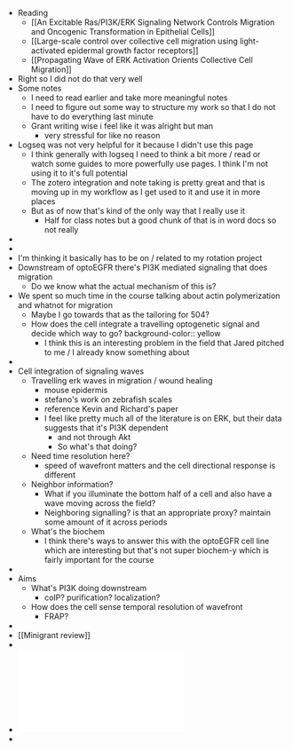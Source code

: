 - Reading
	- [[An Excitable Ras/PI3K/ERK Signaling Network Controls Migration and Oncogenic Transformation in Epithelial Cells]]
	- [[Large-scale control over collective cell migration using light-activated epidermal growth factor receptors]]
	- [[Propagating Wave of ERK Activation Orients Collective Cell Migration]]
- Right so I did not do that very well
- Some notes
	- I need to read earlier and take more meaningful notes
	- I need to figure out some way to structure my work so that I do not have to do everything last minute
	- Grant writing wise i feel like it was alright but man
		- very stressful for like no reason
- Logseq was not very helpful for it because I didn't use this page
	- I think generally with logseq I need to think a bit more / read or watch some guides to more powerfully use pages. I think I'm not using it to it's full potential
	- The zotero integration and note taking is pretty great and that is moving up in my workflow as I get used to it and use it in more places
	- But as of now that's kind of the only way that I really use it
		- Half for class notes but a good chunk of that is in word docs so not really
-
-
- I'm thinking it basically has to be on / related to my rotation project
- Downstream of optoEGFR there's PI3K mediated signaling that does migration
	- Do we know what the actual mechanism of this is?
- We spent so much time in the course talking about actin polymerization and whatnot for migration
	- Maybe I go towards that as the tailoring for 504?
	- How does the cell integrate a travelling optogenetic signal and decide which way to go?
	  background-color:: yellow
		- I think this is an interesting problem in the field that Jared pitched to me / I already know something about
-
- Cell integration of signaling waves
	- Travelling erk waves in migration / wound healing
		- mouse epidermis
		- stefano's work on zebrafish scales
		- reference Kevin and Richard's paper
		- I feel like pretty much all of the literature is on ERK, but their data suggests that it's PI3K dependent
			- and not through Akt
			- So what's that doing?
	- Need time resolution here?
		- speed of wavefront matters and the cell directional response is different
	- Neighbor information?
		- What if you illuminate the bottom half of a cell and also have a wave moving across the field?
		- Neighboring signalling? is that an appropriate proxy? maintain some amount of it across periods
	- What's the biochem
		- I think there's ways to answer this with the optoEGFR cell line which are interesting but that's not super biochem-y which is fairly important for the course
-
- Aims
	- What's PI3K doing downstream
		- coIP? purification? localization?
	- How does the cell sense temporal resolution of wavefront
		- FRAP?
-
- [[Minigrant review]]
-
- ![Example of minigrant.pdf](../assets/Example_of_minigrant_1758826448226_0.pdf)
-